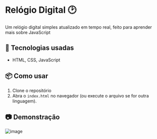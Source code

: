 # Relógio Digital 🕑
Um relógio digital simples atualizado em tempo real, feito para aprender mais sobre JavaScript

## 🚀 Tecnologias usadas  
- HTML, CSS, JavaScript 

## 📦 Como usar  
1. Clone o repositório
2. Abra o `index.html` no navegador (ou execute o arquivo se for outra linguagem).  

## 📷 Demonstração  
![image](https://github.com/user-attachments/assets/08d08635-99c8-435f-8e6f-6120e7df76fe)
